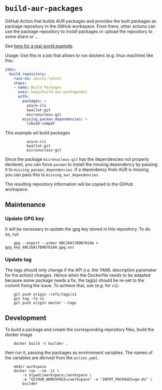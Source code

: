 # `build-aur-packages`

GitHub Action that builds AUR packages and provides the built packages as
package repository in the GitHub workspace.
From there, other actions can use the package repository to install packages or upload the repository to some share or ...

See
[here for a real world example](https://github.com/kopp/aurci2).

Usage:
Use this in a job that allows to run dockers (e.g. linux machine) like this:

```yaml
jobs:
  build_repository:
    runs-on: ubuntu-latest
    steps:
    - name: Build Packages
      uses: kopp/build-aur-packages@v1
      with:
        packages: >
          azure-cli
          kwallet-git
          micronucleus-git
        missing_pacman_dependencies: >
          libusb-compat
```

This example wil build packages

```text
          azure-cli
          kwallet-git
          micronucleus-git
```

Since the package `micronucleus-git` has the dependencies not properly
declared, you can force `pacman` to install the missing dependency by passing
it to `missing_pacman_dependencies`.
If a dependency from AUR is missing, you can pass this to
`missing_aur_dependencies`.

The resulting repository information will be copied to the GitHub workspace.

## Maintenance

### Update GPG key

It will be necessary to update the gpg key stored in this repository.
To do so, run

```shell
    gpg --export --armor 6BC26A17B9B7018A > gpg_key_6BC26A17B9B7018A.gpg.asc
```

### Update tag

The tags should only change if the API (i.e. the YAML description parameter for
the action) changes.
Hence when the Dockerfile needs to be adapted because some package needs a fix,
the tag(s) should be re-set to the commit fixing the issue.
To achieve that, use (e.g. for `v1`):

```shell
    git push origin :refs/tags/v1
    git tag -fa v1
    git push origin master --tags
````

## Development

To build a package and create the corresponding repository files, build the docker image

```shell
    docker build -t builder .
````

then run it, passing the packages as environment variables.
The names of the variables are derived from the `action.yaml`.

```shell
    mkdir workspace
    docker run --rm -it \
        -v $(pwd)/workspace:/workspace \
        -e "GITHUB_WORKSPACE=/workspace" -e "INPUT_PACKAGES=go-do" \
        builder
```

